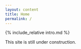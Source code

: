 ```yaml
---
layout: content
title: Home
permalink: /
---
```

{% include_relative intro.md %}

This site is still under construction.
